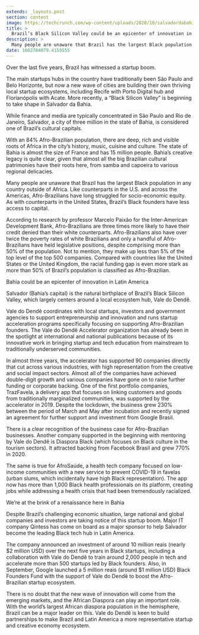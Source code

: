 ```yaml
--- 
extends: _layouts.post 
section: content 
image: https://techcrunch.com/wp-content/uploads/2020/10/salvadordabahia.jpeg?w=533 
title: > 
  Brazil’s Black Silicon Valley could be an epicenter of innovation in Latin America – TechCrunch 
description: > 
  Many people are unaware that Brazil has the largest Black population in any country outside of Africa.As with counterparts in the United States, Brazil’s Black founders have less access to capital.Bahia could be an epicenter of innovation in Latin AmericaSalvador (Bahia’s capital) is the natural birthplace of Brazil’s Black Silicon Valley, which largely centers around a local ecosystem hub, Vale do Dendê.Major IT company Qintess has come on board as a major sponsor to help Salvador become the leading Black tech hub in Latin America.Vale do Dendê is keen to build partnerships to make Brazil and Latin America a more representative startup and creative economy ecosystem. 
date: 1602784079.4159555 
--- 
```

Over the last five years, Brazil has witnessed a startup boom.

The main startups hubs in the country have traditionally been São Paulo and Belo Horizonte, but now a new wave of cities are building their own thriving local startup ecosystems, including Recife with Porto Digital hub and Florianópolis with Acate. More recently, a “Black Silicon Valley” is beginning to take shape in Salvador da Bahia.

While finance and media are typically concentrated in São Paulo and Rio de Janeiro, Salvador, a city of three million in the state of Bahia, is considered one of Brazil’s cultural capitals.

With an 84% Afro-Brazilian population, there are deep, rich and visible roots of Africa in the city’s history, music, cuisine and culture. The state of Bahia is almost the size of France and has 15 million people. Bahia’s creative legacy is quite clear, given that almost all the big Brazilian cultural patrimonies have their roots here, from samba and capoeira to various regional delicacies.

Many people are unaware that Brazil has the largest Black population in any country outside of Africa. Like counterparts in the U.S. and across the Americas, Afro-Brazilians have long struggled for socio-economic equity. As with counterparts in the United States, Brazil’s Black founders have less access to capital.

According to research by professor Marcelo Paixão for the Inter-American Development Bank, Afro-Brazilians are three times more likely to have their credit denied than their white counterparts. Afro-Brazilians also have over twice the poverty rates of white Brazilians and only a handful of Afro-Brazilians have held legislative positions, despite comprising more than 50% of the population. Not to mention, they make up less than 5% of the top level of the top 500 companies. Compared with countries like the United States or the United Kingdom, the racial funding gap is even more stark as more than 50% of Brazil’s population is classified as Afro-Brazilian.

Bahia could be an epicenter of innovation in Latin America

Salvador (Bahia’s capital) is the natural birthplace of Brazil’s Black Silicon Valley, which largely centers around a local ecosystem hub, Vale do Dendê.

Vale do Dendê coordinates with local startups, investors and government agencies to support entrepreneurship and innovation and runs startup acceleration programs specifically focusing on supporting Afro-Brazilian founders. The Vale do Dendê Accelerator organization has already been in the spotlight at international and national publications because of its innovative work in bringing startup and tech education from mainstream to traditionally underserved communities.

In almost three years, the accelerator has supported 90 companies directly that cut across various industries, with high representation from the creative and social impact sectors. Almost all of the companies have achieved double-digit growth and various companies have gone on to raise further funding or corporate backing. One of the first portfolio companies, TrazFavela, a delivery app that focuses on linking customers and goods from traditionally marginalized communities, was supported by the accelerator in 2019. Despite the lockdown, the business grew 230% between the period of March and May after incubation and recently signed an agreement for further support and investment from Google Brasil.

There is a clear recognition of the business case for Afro-Brazilian businesses. Another company supported in the beginning with mentoring by Vale do Dendê is Diaspora Black (which focuses on Black culture in the tourism sectors). It attracted backing from Facebook Brasil and grew 770% in 2020.

The same is true for AfroSaúde, a health tech company focused on low-income communities with a new service to prevent COVID-19 in favelas (urban slums, which incidentally have high Black representation). The app now has more than 1,000 Black health professionals on its platform, creating jobs while addressing a health crisis that had been tremendously racialized.

We’re at the brink of a renaissance here in Bahia

Despite Brazil’s challenging economic situation, large national and global companies and investors are taking notice of this startup boom. Major IT company Qintess has come on board as a major sponsor to help Salvador become the leading Black tech hub in Latin America.

The company announced an investment of around 10 million reais (nearly $2 million USD) over the next five years in Black startups, including a collaboration with Vale do Dendê to train around 2,000 people in tech and accelerate more than 500 startups led by Black founders. Also, in September, Google launched a 5 million reais (around $1 million USD) Black Founders Fund with the support of Vale do Dendê to boost the Afro-Brazilian startup ecosystem.

There is no doubt that the new wave of innovation will come from the emerging markets, and the African Diaspora can play an important role. With the world’s largest African diaspora population in the hemisphere, Brazil can be a major leader on this. Vale do Dendê is keen to build partnerships to make Brazil and Latin America a more representative startup and creative economy ecosystem.